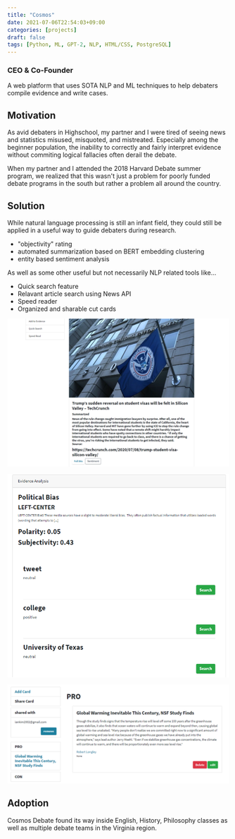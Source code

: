 ```yaml
---
title: "Cosmos"
date: 2021-07-06T22:54:03+09:00
categories: [projects]
draft: false
tags: [Python, ML, GPT-2, NLP, HTML/CSS, PostgreSQL]
---
```


### CEO & Co-Founder

A web platform that uses SOTA NLP and ML techniques to help debaters compile evidence and write cases.

## Motivation
As avid debaters in Highschool, my partner and I were tired of seeing news and statistics misused, misquoted, and mistreated. Especially among the beginner population, the inability to correctly and fairly interpret evidence without commiting logical fallacies often derail the debate.

When my partner and I attended the 2018 Harvard Debate summer program, we realized that this wasn't just a problem for poorly funded debate programs in the south but rather a problem all around the country.

## Solution
While natural language processing is still an infant field, they could still be applied in a useful way to guide debaters during research.
  - "objectivity" rating
  - automated summarization based on BERT embedding clustering
  - entity based sentiment analysis

As well as some other useful but not necessarily NLP related tools like...
  - Quick search feature
  - Relavant article search using News API
  - Speed reader
  - Organized and sharable cut cards

![](/debateassist1.PNG)

![](/debateassist2.PNG)

![](/debateassist3.PNG)

## Adoption
Cosmos Debate found its way inside English, History, Philosophy classes as well as multiple debate teams in the Virginia region.



